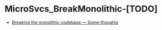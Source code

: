 # MicroSvcs\_BreakMonolithic-\[TODO\]

* [Breaking the monolithic codebase — Some thoughts](https://kousiknath.medium.com/breaking-the-monolithic-codebase-some-thoughts-3903a808723b)

